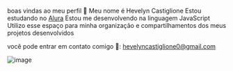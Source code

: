 boas vindas ao meu perfil 💙
Meu nome é Hevelyn Castiglione 
Estou estudando no [Alura](https://www.alura.com.br)
Estou me desenvolvendo na linguagem JavaScript 
Utilizo esse espaço para minha organização e compartilhamentos dos meus projetos desenvolvidos 

você pode entrar em contato comigo 📩:
hevelyncastiglione0@gmail.com

![image](https://github.com/user-attachments/assets/c90731a7-5eed-4846-ab5a-967820005fe9)

